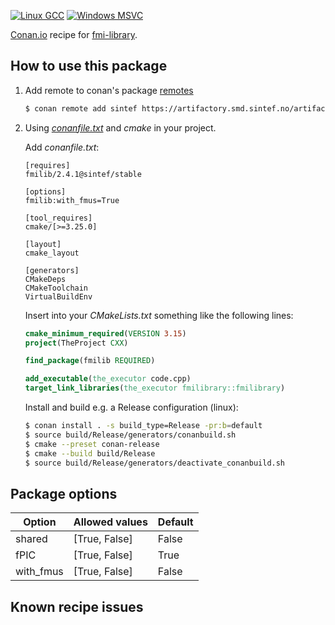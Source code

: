 [![Linux GCC](https://github.com/sintef-ocean/conan-fmilibrary/workflows/Linux%20GCC/badge.svg)](https://github.com/sintef-ocean/conan-fmilibrary/actions?query=workflow%3A"Linux+GCC")
[![Windows MSVC](https://github.com/sintef-ocean/conan-fmilibrary/workflows/Windows%20MSVC/badge.svg)](https://github.com/sintef-ocean/conan-fmilibrary/actions?query=workflow%3A"Windows+MSVC")

[Conan.io](https://conan.io) recipe for [fmi-library](https://github.com/modelon-community/fmi-library).

## How to use this package

1. Add remote to conan's package [remotes](https://docs.conan.io/2/reference/commands/remote.html)

   ```bash
   $ conan remote add sintef https://artifactory.smd.sintef.no/artifactory/api/conan/conan-local
   ```

2. Using [*conanfile.txt*](https://docs.conan.io/2/reference/conanfile_txt.html) and *cmake* in your project.

   Add *conanfile.txt*:
   ```
   [requires]
   fmilib/2.4.1@sintef/stable

   [options]
   fmilib:with_fmus=True

   [tool_requires]
   cmake/[>=3.25.0]

   [layout]
   cmake_layout

   [generators]
   CMakeDeps
   CMakeToolchain
   VirtualBuildEnv

   ```
   Insert into your *CMakeLists.txt* something like the following lines:
   ```cmake
   cmake_minimum_required(VERSION 3.15)
   project(TheProject CXX)

   find_package(fmilib REQUIRED)

   add_executable(the_executor code.cpp)
   target_link_libraries(the_executor fmilibrary::fmilibrary)
   ```
   Install and build e.g. a Release configuration (linux):
   ```bash
   $ conan install . -s build_type=Release -pr:b=default
   $ source build/Release/generators/conanbuild.sh
   $ cmake --preset conan-release
   $ cmake --build build/Release
   $ source build/Release/generators/deactivate_conanbuild.sh
   ```

## Package options

| Option    | Allowed values | Default |
|-----------|----------------|---------|
| shared    | [True, False]  | False   |
| fPIC      | [True, False]  | True    |
| with_fmus | [True, False]  | False   |

## Known recipe issues
